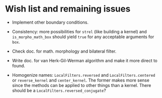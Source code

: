 # Wish list and remaining issues

- Implement other boundary conditions.

- Consistency: more possibilities for `strel` (like building a kernel) and
  `is_morpho_math_box` should yield `true` for any acceptable arguments for `box`.

- Check doc. for math. morphology and bilateral filter.

- Write doc. for van Herk-Gil-Werman algorithm and make it more direct to found.

- Homogenize names: `LocalFilters.reversed` and `LocalFilters.centered` or
  `reverse_kernel` and `center_kernel`. The former makes more sense since the
  methods can be applied to other things than a kernel. There should be a
  `LocalFilters.reversed_conjugate`?
